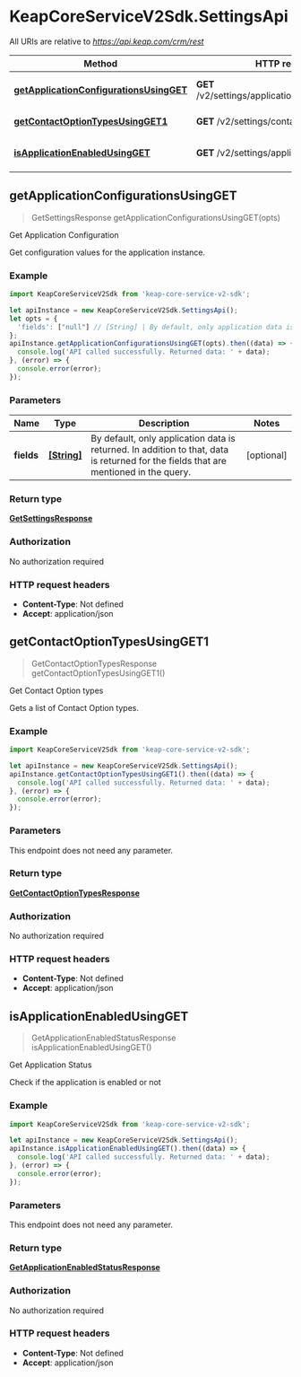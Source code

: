 # KeapCoreServiceV2Sdk.SettingsApi

All URIs are relative to *https://api.keap.com/crm/rest*

Method | HTTP request | Description
------------- | ------------- | -------------
[**getApplicationConfigurationsUsingGET**](SettingsApi.md#getApplicationConfigurationsUsingGET) | **GET** /v2/settings/applications:getConfiguration | Get Application Configuration
[**getContactOptionTypesUsingGET1**](SettingsApi.md#getContactOptionTypesUsingGET1) | **GET** /v2/settings/contactOptionTypes | Get Contact Option types
[**isApplicationEnabledUsingGET**](SettingsApi.md#isApplicationEnabledUsingGET) | **GET** /v2/settings/applications:isEnabled | Get Application Status



## getApplicationConfigurationsUsingGET

> GetSettingsResponse getApplicationConfigurationsUsingGET(opts)

Get Application Configuration

Get configuration values for the application instance.

### Example

```javascript
import KeapCoreServiceV2Sdk from 'keap-core-service-v2-sdk';

let apiInstance = new KeapCoreServiceV2Sdk.SettingsApi();
let opts = {
  'fields': ["null"] // [String] | By default, only application data is returned. In addition to that, data is returned for the fields that are mentioned in the query.
};
apiInstance.getApplicationConfigurationsUsingGET(opts).then((data) => {
  console.log('API called successfully. Returned data: ' + data);
}, (error) => {
  console.error(error);
});

```

### Parameters


Name | Type | Description  | Notes
------------- | ------------- | ------------- | -------------
 **fields** | [**[String]**](String.md)| By default, only application data is returned. In addition to that, data is returned for the fields that are mentioned in the query. | [optional] 

### Return type

[**GetSettingsResponse**](GetSettingsResponse.md)

### Authorization

No authorization required

### HTTP request headers

- **Content-Type**: Not defined
- **Accept**: application/json


## getContactOptionTypesUsingGET1

> GetContactOptionTypesResponse getContactOptionTypesUsingGET1()

Get Contact Option types

Gets a list of Contact Option types.

### Example

```javascript
import KeapCoreServiceV2Sdk from 'keap-core-service-v2-sdk';

let apiInstance = new KeapCoreServiceV2Sdk.SettingsApi();
apiInstance.getContactOptionTypesUsingGET1().then((data) => {
  console.log('API called successfully. Returned data: ' + data);
}, (error) => {
  console.error(error);
});

```

### Parameters

This endpoint does not need any parameter.

### Return type

[**GetContactOptionTypesResponse**](GetContactOptionTypesResponse.md)

### Authorization

No authorization required

### HTTP request headers

- **Content-Type**: Not defined
- **Accept**: application/json


## isApplicationEnabledUsingGET

> GetApplicationEnabledStatusResponse isApplicationEnabledUsingGET()

Get Application Status

Check if the application is enabled or not

### Example

```javascript
import KeapCoreServiceV2Sdk from 'keap-core-service-v2-sdk';

let apiInstance = new KeapCoreServiceV2Sdk.SettingsApi();
apiInstance.isApplicationEnabledUsingGET().then((data) => {
  console.log('API called successfully. Returned data: ' + data);
}, (error) => {
  console.error(error);
});

```

### Parameters

This endpoint does not need any parameter.

### Return type

[**GetApplicationEnabledStatusResponse**](GetApplicationEnabledStatusResponse.md)

### Authorization

No authorization required

### HTTP request headers

- **Content-Type**: Not defined
- **Accept**: application/json

